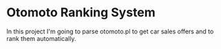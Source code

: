 # Otomoto Ranking System

In this project I'm going to parse otomoto.pl to get car sales offers and to rank them automatically.

